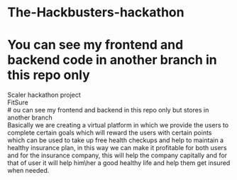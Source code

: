 # The-Hackbusters-hackathon
# You can see my frontend and backend code in another branch in this repo only
Scaler hackathon project
<BR>FitSure
<BR> # ou can see my frontend and backend in this repo only but stores in another branch
<BR> Basically we are creating a virtual platform in which we provide the users to complete  certain goals which will reward the users with certain points which can be used to take up free health checkups and help to maintain a healthy insurance plan, in this way we can make it profitable for both users and for the insurance company, this will help the company capitally and for that of user it will help him\her a good healthy life and help them get insured when needed.
